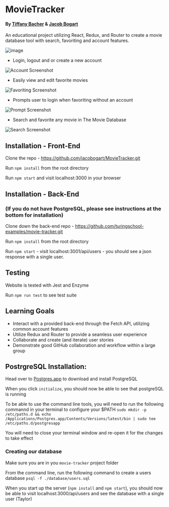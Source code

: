 # MovieTracker
#### By [Tiffany Bacher](https://github.com/tiffanybacher) & [Jacob Bogart](https://github.com/jacobogart)
An educational project utilizing React, Redux, and Router to create a movie database tool with search, favoriting and account features. 

![image](https://user-images.githubusercontent.com/46252038/58738357-ab291080-83c2-11e9-9893-5bdefb0dd159.png)

* Login, logout and or create a new account 

![Account Screenshot](https://media.giphy.com/media/iheZFJ0MMD2YuL4UzH/giphy.gif)

* Easily view and edit favorite movies

![Favoriting Screenshot](https://media.giphy.com/media/XHvdNeL4fWXRlMUM0b/giphy.gif)

* Prompts user to login when favoriting without an account

![Prompt Screenshot](https://media.giphy.com/media/JRhJjES0pj1rcPX6AF/giphy.gif)

* Search and favorite any movie in The Movie Database

![Search Screenshot](https://media.giphy.com/media/kaTbmsyIVCtiqg7vHp/giphy.gif)

## Installation - Front-End
Clone the repo - https://github.com/jacobogart/MovieTracker.git

Run `npm install` from the root directory

Run `npm start` and visit localhost:3000 in your browser

## Installation - Back-End
### (If you do not have PostgreSQL, please see instructions at the bottom for installation)
Clone down the back-end repo - https://github.com/turingschool-examples/movie-tracker.git

Run `npm install` from the root directory

Run `npm start` - visit localhost:3001/api/users - you should see a json response with a single user.

## Testing
Website is tested with Jest and Enzyme

Run `npm run test` to see test suite

## Learning Goals
* Interact with a provided back-end through the Fetch API, utilizing common account features 
* Utilize Redux and Router to provide a seamless user experience 
* Collaborate and create (and iterate) user stories
* Demonstrate good GitHub collaboration and workflow within a large group


## PostrgreSQL Installation:
Head over to [Postgres.app](http://postgresapp.com/) to download and install PostgreSQL

When you click `initialize`, you should now be able to see that postgreSQL is running

To be able to use the command line tools, you will need to run the following commannd in your terminal to configure your $PATH `sudo mkdir -p /etc/paths.d && echo /Applications/Postgres.app/Contents/Versions/latest/bin | sudo tee /etc/paths.d/postgresapp`

You will need to close your terminal window and re-open it for the changes to take effect

### Creating our database

Make sure you are in you `movie-tracker` project folder

From the command line, run the following command to create a users database `psql -f ./database/users.sql`

When you start up the server (`npm install` and `npm start`), you should now be able to visit localhost:3000/api/users and see the database with a single user (Taylor)

